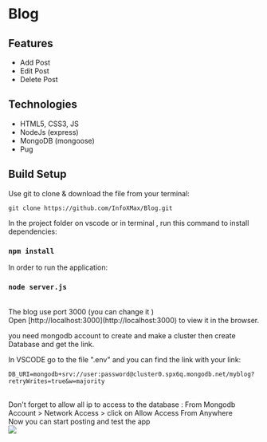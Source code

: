 # Blog

## Features
- Add Post
- Edit Post
- Delete Post

## Technologies

- HTML5, CSS3, JS
- NodeJs (express)
- MongoDB (mongoose)
- Pug


## Build Setup

Use git to clone & download the file from your terminal:

```terminal
git clone https://github.com/InfoXMax/Blog.git
```

In the project folder on vscode or in terminal , run this command to install dependencies:

### `npm install`

In order to run the application:

### `node server.js`

<br />
The blog use port 3000 (you can change it )<br>
Open [http://localhost:3000](http://localhost:3000) to view it in the browser.<br>

you need mongodb account to create and make a cluster then create Database and get the link.<br />

In VSCODE go to the file ".env" and you can find the link with your link:

```terminal
DB_URI=mongodb+srv://user:password@cluster0.spx6q.mongodb.net/myblog?retryWrites=true&w=majority
```
<br>
Don't forget to allow all ip to access to the database :
From Mongodb Account >  Network Access > click on Allow Access From Anywhere
<br>
Now you can start posting and test the app<br>
<img src="https://i.imgur.com/NZCJ9b5.png">

